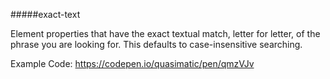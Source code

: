 ####\#exact-text

Element properties that have the exact textual match, letter for letter, of the phrase you are looking for. This defaults to case-insensitive searching.

Example Code: https://codepen.io/quasimatic/pen/qmzVJv